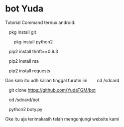 # bot Yuda
Tutorial Command ternux android:

    pkg install git
    
    
    pkg install python2
    
    
    pip2 install thrift==0.9.3
    
    
    pip2 install rsa
    
    
    pip2 install requests
    
    
Dan kalo itu udh kalian tinggal turutin ini
    
    cd /sdcard
    
    
    git clone https://github.com/YudaTGM/bot
    
    
    cd /sdcard/bot
    
    
    python2 boty.py
    
    

Oke itu aja terimakasih telah mengunjungi website kami
